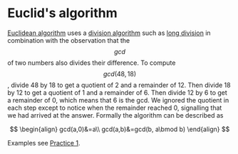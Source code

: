 # Euclid's algorithm

 [Euclidean algorithm](https://en.wikipedia.org/wiki/Euclidean_algorithm) uses a [division algorithm](https://en.wikipedia.org/wiki/Division_algorithm) such as [long division](https://en.wikipedia.org/wiki/Long_division) in combination with the observation that the $$gcd$$ of two numbers also divides their difference. To compute $$gcd(48,18)$$, divide 48 by 18 to get a quotient of 2 and a remainder of 12. Then divide 18 by 12 to get a quotient of 1 and a remainder of 6. Then divide 12 by 6 to get a remainder of 0, which means that 6 is the gcd. We ignored the quotient in each step except to notice when the remainder reached 0, signalling that we had arrived at the answer. Formally the algorithm can be described as

$$
\begin{align}
gcd(a,0)&=a\\
gcd(a,b)&=gcd(b, a\bmod b)
\end{align}
$$

Examples see [Practice 1](https://inse6110.lingt.xyz/practice-1).

